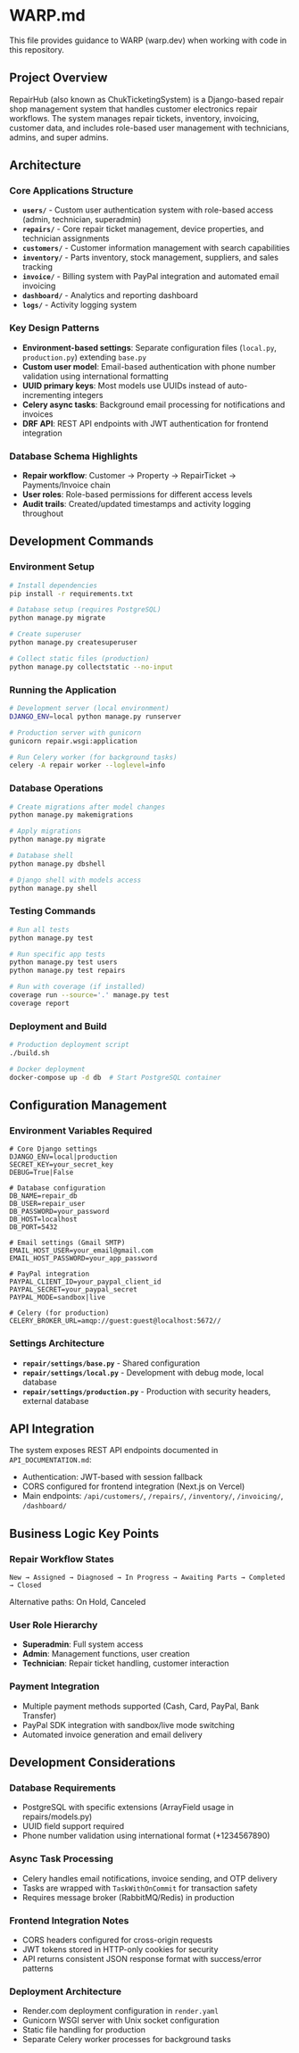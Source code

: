 # WARP.md

This file provides guidance to WARP (warp.dev) when working with code in this repository.

## Project Overview

RepairHub (also known as ChukTicketingSystem) is a Django-based repair shop management system that handles customer electronics repair workflows. The system manages repair tickets, inventory, invoicing, customer data, and includes role-based user management with technicians, admins, and super admins.

## Architecture

### Core Applications Structure
- **`users/`** - Custom user authentication system with role-based access (admin, technician, superadmin)
- **`repairs/`** - Core repair ticket management, device properties, and technician assignments  
- **`customers/`** - Customer information management with search capabilities
- **`inventory/`** - Parts inventory, stock management, suppliers, and sales tracking
- **`invoice/`** - Billing system with PayPal integration and automated email invoicing
- **`dashboard/`** - Analytics and reporting dashboard
- **`logs/`** - Activity logging system

### Key Design Patterns
- **Environment-based settings**: Separate configuration files (`local.py`, `production.py`) extending `base.py`
- **Custom user model**: Email-based authentication with phone number validation using international formatting
- **UUID primary keys**: Most models use UUIDs instead of auto-incrementing integers
- **Celery async tasks**: Background email processing for notifications and invoices
- **DRF API**: REST API endpoints with JWT authentication for frontend integration

### Database Schema Highlights
- **Repair workflow**: Customer → Property → RepairTicket → Payments/Invoice chain
- **User roles**: Role-based permissions for different access levels
- **Audit trails**: Created/updated timestamps and activity logging throughout

## Development Commands

### Environment Setup
```bash
# Install dependencies
pip install -r requirements.txt

# Database setup (requires PostgreSQL)
python manage.py migrate

# Create superuser
python manage.py createsuperuser

# Collect static files (production)
python manage.py collectstatic --no-input
```

### Running the Application
```bash
# Development server (local environment)
DJANGO_ENV=local python manage.py runserver

# Production server with gunicorn
gunicorn repair.wsgi:application

# Run Celery worker (for background tasks)
celery -A repair worker --loglevel=info
```

### Database Operations
```bash
# Create migrations after model changes
python manage.py makemigrations

# Apply migrations
python manage.py migrate

# Database shell
python manage.py dbshell

# Django shell with models access
python manage.py shell
```

### Testing Commands
```bash
# Run all tests
python manage.py test

# Run specific app tests
python manage.py test users
python manage.py test repairs

# Run with coverage (if installed)
coverage run --source='.' manage.py test
coverage report
```

### Deployment and Build
```bash
# Production deployment script
./build.sh

# Docker deployment
docker-compose up -d db  # Start PostgreSQL container
```

## Configuration Management

### Environment Variables Required
```env
# Core Django settings
DJANGO_ENV=local|production
SECRET_KEY=your_secret_key
DEBUG=True|False

# Database configuration
DB_NAME=repair_db
DB_USER=repair_user  
DB_PASSWORD=your_password
DB_HOST=localhost
DB_PORT=5432

# Email settings (Gmail SMTP)
EMAIL_HOST_USER=your_email@gmail.com
EMAIL_HOST_PASSWORD=your_app_password

# PayPal integration
PAYPAL_CLIENT_ID=your_paypal_client_id
PAYPAL_SECRET=your_paypal_secret
PAYPAL_MODE=sandbox|live

# Celery (for production)
CELERY_BROKER_URL=amqp://guest:guest@localhost:5672//
```

### Settings Architecture
- **`repair/settings/base.py`** - Shared configuration
- **`repair/settings/local.py`** - Development with debug mode, local database
- **`repair/settings/production.py`** - Production with security headers, external database

## API Integration

The system exposes REST API endpoints documented in `API_DOCUMENTATION.md`:
- Authentication: JWT-based with session fallback
- CORS configured for frontend integration (Next.js on Vercel)
- Main endpoints: `/api/customers/`, `/repairs/`, `/inventory/`, `/invoicing/`, `/dashboard/`

## Business Logic Key Points

### Repair Workflow States
```
New → Assigned → Diagnosed → In Progress → Awaiting Parts → Completed → Closed
```
Alternative paths: On Hold, Canceled

### User Role Hierarchy
- **Superadmin**: Full system access
- **Admin**: Management functions, user creation  
- **Technician**: Repair ticket handling, customer interaction

### Payment Integration
- Multiple payment methods supported (Cash, Card, PayPal, Bank Transfer)
- PayPal SDK integration with sandbox/live mode switching
- Automated invoice generation and email delivery

## Development Considerations

### Database Requirements
- PostgreSQL with specific extensions (ArrayField usage in repairs/models.py)
- UUID field support required
- Phone number validation using international format (+1234567890)

### Async Task Processing
- Celery handles email notifications, invoice sending, and OTP delivery
- Tasks are wrapped with `TaskWithOnCommit` for transaction safety
- Requires message broker (RabbitMQ/Redis) in production

### Frontend Integration Notes
- CORS headers configured for cross-origin requests
- JWT tokens stored in HTTP-only cookies for security
- API returns consistent JSON response format with success/error patterns

### Deployment Architecture
- Render.com deployment configuration in `render.yaml`
- Gunicorn WSGI server with Unix socket configuration
- Static file handling for production
- Separate Celery worker processes for background tasks
